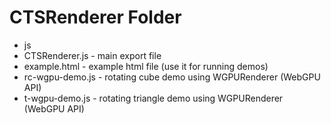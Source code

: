 # CTSRenderer Folder
* js
* CTSRenderer.js  - main export file
* example.html    - example html file (use it for running demos)
* rc-wgpu-demo.js - rotating cube demo using WGPURenderer (WebGPU API)
* t-wgpu-demo.js - rotating triangle demo using WGPURenderer (WebGPU API)
